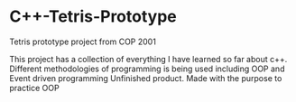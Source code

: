 # C++-Tetris-Prototype
Tetris prototype project from COP 2001

This project has a collection of everything I have learned so far about c++.
Different methodologies of programming is being used including OOP and Event driven programming 
Unfinished product. Made with the purpose to practice OOP 
